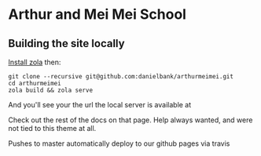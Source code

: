 # Arthur and Mei Mei School

## Building the site locally
[Install zola](https://www.getzola.org/documentation/getting-started/installation/) then:
```
git clone --recursive git@github.com:danielbank/arthurmeimei.git
cd arthurmeimei
zola build && zola serve
```
And you'll see your the url the local server is available at

Check out the rest of the docs on that page. Help always wanted, and were not tied to this theme at all. 

Pushes to master automatically deploy to our github pages via travis